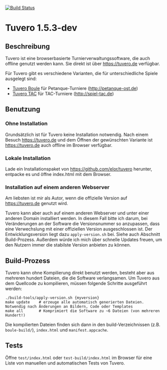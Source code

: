 [![Build Status](https://travis-ci.org/elor/tuvero.svg?branch=develop)](https://travis-ci.org/elor/tuvero)

# Tuvero 1.5.3-dev

## Beschreibung

Tuvero ist eine browserbasierte Turnierverwaltungssoftware, die auch offline genutzt werden kann. Sie direkt ist über <https://tuvero.de> verfügbar.

Für Tuvero gibt es verschiedene Varianten, die für unterschiedliche Spiele ausgelegt sind:

* [Tuvero Boule](https://tuvero.de/boule) für Petanque-Turniere (<http://petanque-ost.de>)
* [Tuvero TAC](https://tuvero.de/tac) für TAC-Turniere (<http://spiel-tac.de>)

## Benutzung

### Ohne Installation

Grundsätzlich ist für Tuvero keine Installation notwendig. Nach einem Besuch <https://tuvero.de> und dem Öffnen der gewünschten Variante ist <https://tuvero.de> auch offline im Browser verfügbar.

### Lokale Installation

Lade ein Installationspaket von <https://github.com/elor/tuvero> herunter, entpacke es und öffne index.html mit dem Browser.

### Installation auf einem anderen Webserver

Am liebsten ist mir als Autor, wenn die offizielle Version auf <https://tuvero.de> genutzt wird.

Tuvero kann aber auch auf einem anderen Webserver und unter einer anderen Domain installiert werden.
In diesem Fall bitte ich darum, bei Veränderungen an der Software die Versionsnummer so anzupassen, dass eine Verwechslung mit einer offiziellen Version ausgeschlossen ist.
Der Entwicklungsversion liegt dazu `apply-version.sh` bei.
Siehe auch Abschnitt Build-Prozess.
Außerdem würde ich mich über schnelle Updates freuen, um den Nutzern immer die stabilste Version anbieten zu können.

## Build-Prozess

Tuvero kann ohne Kompilierung direkt benutzt werden, besteht aber aus mehreren hundert Dateien, die die Software verlangsamen.
Um Tuvero aus dem Quellcode zu kompilieren, müssen folgende Schritte ausgeführt werden:

    ./build-tools/apply-version.sh {myversion}
    make update    # erzeuge alle automatisch generierten Dateien. Notwendig nach Änderungen an Bildern, Code oder Templates
    make all       # Komprimiert die Software zu ~6 Dateien (von mehreren Hundert!)

Die kompilierten Dateien finden sich dann in den build-Verzeichnissen (z.B. `boule-build/`), `index.html` und `manifest.appcache`.

## Tests

Öffne `test/index.html` oder `test-build/index.html` im Browser für eine Liste von manuellen und automatischen Tests von Tuvero.
